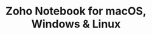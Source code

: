 ---
name: Zoho Notebook
url: 'https://notebook.zoho.com'
category: Productivity
title: 'Zoho Notebook for macOS, Windows & Linux'
key: zoho-notebook

---